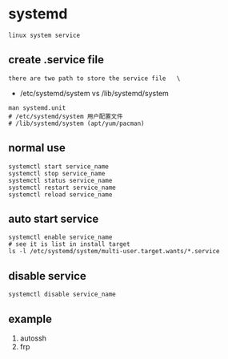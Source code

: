 # systemd

	linux system service

## create .service file

	there are two path to store the service file   \

* /etc/systemd/system vs /lib/systemd/system
```shell
man systemd.unit
# /etc/systemd/system 用户配置文件
# /lib/systemd/system (apt/yum/pacman)
```

## normal use
```shell
systemctl start service_name
systemctl stop service_name
systemctl status service_name
systemctl restart service_name
systemctl reload service_name
```

## auto start service
```shell
systemctl enable service_name
# see it is list in install target
ls -l /etc/systemd/system/multi-user.target.wants/*.service
```

## disable service
```shell
systemctl disable service_name
```

## example

1. autossh
2. frp